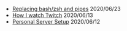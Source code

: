 * [Replacing bash/zsh and pipes](/post/replacing_shell/) 2020/06/23
* [How I watch Twitch](/post/how_i/watch_twitch/) 2020/06/13
* [Personal Server Setup](/post/server_setup/) 2020/06/12


